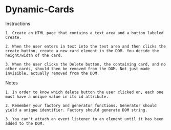 # Dynamic-Cards

Instructions
    
    1. Create an HTML page that contains a text area and a button labeled Create.
    
    2. When the user enters in text into the text area and then clicks the create button, create a new card element in the DOM. You decide the height/width of the card.
    
    3. When the user clicks the Delete button, the containing card, and no other cards, should then be removed from the DOM. Not just made invisible, actually removed from the DOM.
Notes
    
    1. In order to know which delete button the user clicked on, each one must have a unique value in its id attribute.
    
    2. Remember your factory and generator functions. Generator should yield a unique identifier. Factory should generate DOM string.
    
    3. You can't attach an event listener to an element until it has been added to the DOM.